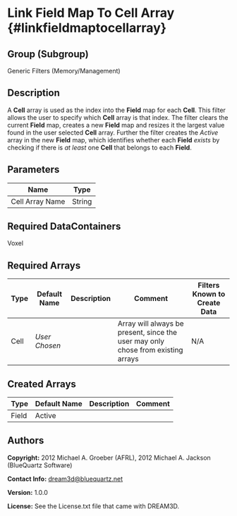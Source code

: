 Link Field Map To Cell Array {#linkfieldmaptocellarray}
==============================

## Group (Subgroup) ##
Generic Filters (Memory/Management)

## Description ##
A **Cell** array is used as the index into the **Field** map for each **Cell**.  This filter allows the user to specify which **Cell** array is that index.  The filter clears the current **Field** map, creates a new **Field** map and resizes it the largest value found in the user selected **Cell** array.  Further the filter creates the *Active* array in the new **Field** map, which identifies whether each **Field** *exists* by checking if there is *at least* one **Cell** that belongs to each **Field**. 

## Parameters ##
| Name | Type |
|------|------|
| Cell Array Name | String |

## Required DataContainers ##
Voxel

## Required Arrays ##

| Type | Default Name | Description | Comment | Filters Known to Create Data
|------|--------------|-------------|---------|-----|
| Cell | *User Chosen* |  | Array will always be present, since the user may only chose from existing arrays | N/A |


## Created Arrays ##

| Type | Default Name | Description | Comment |
|------|--------------|-------------|---------|
| Field | Active | | |





## Authors ##

**Copyright:** 2012 Michael A. Groeber (AFRL), 2012 Michael A. Jackson (BlueQuartz Software)

**Contact Info:** dream3d@bluequartz.net

**Version:** 1.0.0

**License:**  See the License.txt file that came with DREAM3D.


